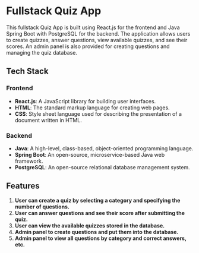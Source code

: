 # Fullstack Quiz App

This fullstack Quiz App is built using React.js for the frontend and Java Spring Boot with PostgreSQL for the backend. The application allows users to create quizzes, answer questions, view available quizzes, and see their scores. An admin panel is also provided for creating questions and managing the quiz database.

## Tech Stack

### Frontend

- **React.js**: A JavaScript library for building user interfaces.
- **HTML**: The standard markup language for creating web pages.
- **CSS**: Style sheet language used for describing the presentation of a document written in HTML.

### Backend

- **Java**: A high-level, class-based, object-oriented programming language.
- **Spring Boot**: An open-source, microservice-based Java web framework.
- **PostgreSQL**: An open-source relational database management system.

## Features

1. **User can create a quiz by selecting a category and specifying the number of questions.**
2. **User can answer questions and see their score after submitting the quiz.**
3. **User can view the available quizzes stored in the database.**
4. **Admin panel to create questions and put them into the database.**
5. **Admin panel to view all questions by category and correct answers, etc.**
